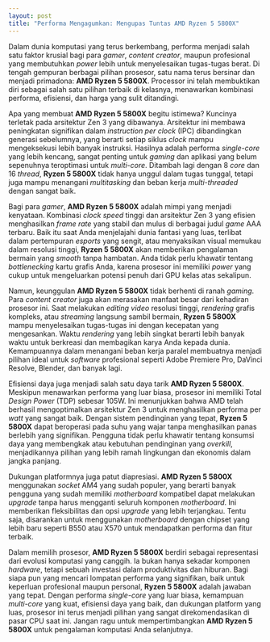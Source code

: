 ```yaml
---
layout: post
title: "Performa Mengagumkan: Mengupas Tuntas AMD Ryzen 5 5800X"
---
```


Dalam dunia komputasi yang terus berkembang, performa menjadi salah satu faktor krusial bagi para _gamer_, _content creator_, maupun profesional yang membutuhkan _power_ lebih untuk menyelesaikan tugas-tugas berat. Di tengah gempuran berbagai pilihan prosesor, satu nama terus bersinar dan menjadi primadona: **AMD Ryzen 5 5800X**. Processor ini telah membuktikan diri sebagai salah satu pilihan terbaik di kelasnya, menawarkan kombinasi performa, efisiensi, dan harga yang sulit ditandingi.

Apa yang membuat **AMD Ryzen 5 5800X** begitu istimewa? Kuncinya terletak pada arsitektur Zen 3 yang dibawanya. Arsitektur ini membawa peningkatan signifikan dalam _instruction per clock_ (IPC) dibandingkan generasi sebelumnya, yang berarti setiap siklus _clock_ mampu mengeksekusi lebih banyak instruksi. Hasilnya adalah performa _single-core_ yang lebih kencang, sangat penting untuk _gaming_ dan aplikasi yang belum sepenuhnya teroptimasi untuk _multi-core_. Ditambah lagi dengan 8 _core_ dan 16 _thread_, **Ryzen 5 5800X** tidak hanya unggul dalam tugas tunggal, tetapi juga mampu menangani _multitasking_ dan beban kerja _multi-threaded_ dengan sangat baik.

Bagi para _gamer_, **AMD Ryzen 5 5800X** adalah mimpi yang menjadi kenyataan. Kombinasi _clock speed_ tinggi dan arsitektur Zen 3 yang efisien menghasilkan _frame rate_ yang stabil dan mulus di berbagai judul _game_ AAA terbaru. Baik itu saat Anda menjelajahi dunia fantasi yang luas, terlibat dalam pertempuran _esports_ yang sengit, atau menyaksikan visual memukau dalam resolusi tinggi, **Ryzen 5 5800X** akan memberikan pengalaman bermain yang _smooth_ tanpa hambatan. Anda tidak perlu khawatir tentang _bottlenecking_ kartu grafis Anda, karena prosesor ini memiliki _power_ yang cukup untuk mengeluarkan potensi penuh dari GPU kelas atas sekalipun.

Namun, keunggulan **AMD Ryzen 5 5800X** tidak berhenti di ranah _gaming_. Para _content creator_ juga akan merasakan manfaat besar dari kehadiran prosesor ini. Saat melakukan _editing video_ resolusi tinggi, _rendering_ grafis kompleks, atau _streaming_ langsung sambil bermain, **Ryzen 5 5800X** mampu menyelesaikan tugas-tugas ini dengan kecepatan yang mengesankan. Waktu _rendering_ yang lebih singkat berarti lebih banyak waktu untuk berkreasi dan membagikan karya Anda kepada dunia. Kemampuannya dalam menangani beban kerja paralel membuatnya menjadi pilihan ideal untuk _software_ profesional seperti Adobe Premiere Pro, DaVinci Resolve, Blender, dan banyak lagi.

Efisiensi daya juga menjadi salah satu daya tarik **AMD Ryzen 5 5800X**. Meskipun menawarkan performa yang luar biasa, prosesor ini memiliki Total _Design Power_ (TDP) sebesar 105W. Ini menunjukkan bahwa AMD telah berhasil mengoptimalkan arsitektur Zen 3 untuk menghasilkan performa per _watt_ yang sangat baik. Dengan sistem pendinginan yang tepat, **Ryzen 5 5800X** dapat beroperasi pada suhu yang wajar tanpa menghasilkan panas berlebih yang signifikan. Pengguna tidak perlu khawatir tentang konsumsi daya yang membengkak atau kebutuhan pendinginan yang _overkill_, menjadikannya pilihan yang lebih ramah lingkungan dan ekonomis dalam jangka panjang.

Dukungan platformnya juga patut diapresiasi. **AMD Ryzen 5 5800X** menggunakan _socket_ AM4 yang sudah populer, yang berarti banyak pengguna yang sudah memiliki _motherboard_ kompatibel dapat melakukan _upgrade_ tanpa harus mengganti seluruh komponen _motherboard_. Ini memberikan fleksibilitas dan opsi _upgrade_ yang lebih terjangkau. Tentu saja, disarankan untuk menggunakan _motherboard_ dengan chipset yang lebih baru seperti B550 atau X570 untuk mendapatkan performa dan fitur terbaik.

Dalam memilih prosesor, **AMD Ryzen 5 5800X** berdiri sebagai representasi dari evolusi komputasi yang canggih. Ia bukan hanya sekadar komponen _hardware_, tetapi sebuah investasi dalam produktivitas dan hiburan. Bagi siapa pun yang mencari lompatan performa yang signifikan, baik untuk keperluan profesional maupun personal, **Ryzen 5 5800X** adalah jawaban yang tepat. Dengan performa _single-core_ yang luar biasa, kemampuan _multi-core_ yang kuat, efisiensi daya yang baik, dan dukungan platform yang luas, prosesor ini terus menjadi pilihan yang sangat direkomendasikan di pasar CPU saat ini. Jangan ragu untuk mempertimbangkan **AMD Ryzen 5 5800X** untuk pengalaman komputasi Anda selanjutnya.
